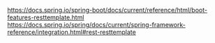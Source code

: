 
https://docs.spring.io/spring-boot/docs/current/reference/html/boot-features-resttemplate.html  
https://docs.spring.io/spring/docs/current/spring-framework-reference/integration.html#rest-resttemplate  
